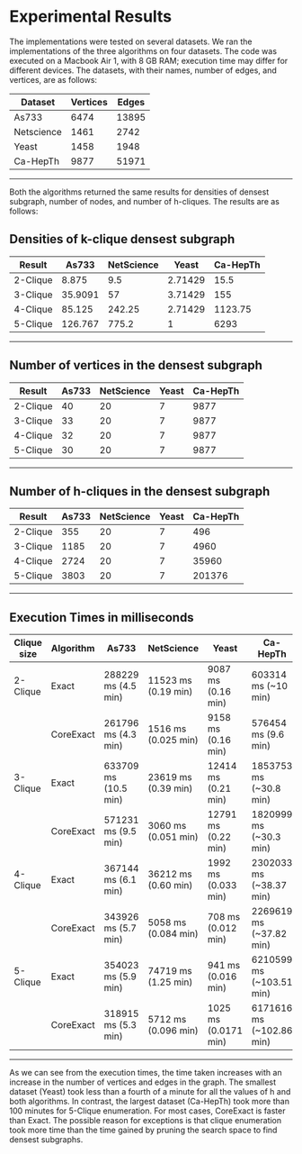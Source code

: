 # Experimental Results

The implementations were tested on several datasets. We ran the implementations of the three algorithms on four datasets. The code was executed on a Macbook Air 1, with 8 GB RAM; execution time may differ for different devices. The datasets, with their names, number of edges, and vertices, are as follows:

| Dataset      | Vertices | Edges  |
|--------------|----------|--------|
| As733        | 6474     | 13895  |
| Netscience   | 1461     | 2742   |
| Yeast        | 1458     | 1948   |
| Ca-HepTh     | 9877     | 51971  |

---

Both the algorithms returned the same results for densities of densest subgraph, number of nodes, and number of h-cliques. The results are as follows:

## Densities of k-clique densest subgraph

| Result    | As733   | NetScience | Yeast    | Ca-HepTh  |
|-----------|---------|------------|----------|-----------|
| 2-Clique  | 8.875   | 9.5        | 2.71429  | 15.5      |
| 3-Clique  | 35.9091 | 57         | 3.71429  | 155       |
| 4-Clique  | 85.125  | 242.25     | 2.71429  | 1123.75   |
| 5-Clique  | 126.767 | 775.2      | 1        | 6293      |

---

## Number of vertices in the densest subgraph

| Result    | As733 | NetScience | Yeast | Ca-HepTh |
|-----------|-------|------------|-------|----------|
| 2-Clique  | 40    | 20         | 7     | 9877     |
| 3-Clique  | 33    | 20         | 7     | 9877     |
| 4-Clique  | 32    | 20         | 7     | 9877     |
| 5-Clique  | 30    | 20         | 7     | 9877     |

---

## Number of h-cliques in the densest subgraph

| Result    | As733 | NetScience | Yeast | Ca-HepTh |
|-----------|-------|------------|-------|----------|
| 2-Clique  | 355   | 20         | 7     | 496      |
| 3-Clique  | 1185  | 20         | 7     | 4960     |
| 4-Clique  | 2724  | 20         | 7     | 35960    |
| 5-Clique  | 3803  | 20         | 7     | 201376   |

---

## Execution Times in milliseconds

| Clique size | Algorithm  | As733      | NetScience | Yeast     | Ca-HepTh   |
|-------------|------------|------------|------------|-----------|------------|
| 2-Clique    | Exact      | 288229 ms (4.5 min) | 11523 ms (0.19 min) | 9087 ms (0.16 min) | 603314 ms (~10 min) |
|             | CoreExact  | 261796 ms (4.3 min) | 1516 ms (0.025 min) | 9158 ms (0.16 min) | 576454 ms (9.6 min) |
| 3-Clique    | Exact      | 633709 ms (10.5 min) | 23619 ms (0.39 min) | 12414 ms (0.21 min) | 1853753 ms (~30.8 min) |
|             | CoreExact  | 571231 ms (9.5 min) | 3060 ms (0.051 min) | 12791 ms (0.22 min) | 1820999 ms (~30.3 min) |
| 4-Clique    | Exact      | 367144 ms (6.1 min) | 36212 ms (0.60 min) | 1992 ms (0.033 min) | 2302033 ms (~38.37 min) |
|             | CoreExact  | 343926 ms (5.7 min) | 5058 ms (0.084 min) | 708 ms (0.012 min)  | 2269619 ms (~37.82 min) |
| 5-Clique    | Exact      | 354023 ms (5.9 min) | 74719 ms (1.25 min) | 941 ms (0.016 min)  | 6210599 ms (~103.51 min) |
|             | CoreExact  | 318915 ms (5.3 min) | 5712 ms (0.096 min) | 1025 ms (0.0171 min) | 6171616 ms (~102.86 min) |

---

As we can see from the execution times, the time taken increases with an increase in the number of vertices and edges in the graph. The smallest dataset (Yeast) took less than a fourth of a minute for all the values of h and both algorithms. In contrast, the largest dataset (Ca-HepTh) took more than 100 minutes for 5-Clique enumeration. For most cases, CoreExact is faster than Exact. The possible reason for exceptions is that clique enumeration took more time than the time gained by pruning the search space to find densest subgraphs.

